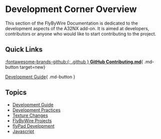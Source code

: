 # Development Corner Overview

This section of the FlyByWire Documentation is dedicated to the development aspects of the A32NX add-on. It is aimed at developers, contributors or anyone who would like to start contributing to the project.

## Quick Links


[:fontawesome-brands-github:{: .github } **GitHub Contributing.md**](https://github.com/flybywiresim/a32nx/blob/master/.github/Contributing.md){ .md-button target=new}

[Development Guide](development-guide.md){ .md-button }

##  Topics

- [Development Guide](development-guide.md)
- [Development Practices](development-practices.md)
- [Texture Changes](texture-changes.md)
- [FlyByWire Projects](development-projects/)
- [flyPad Development](dev-guide/specific/flypad-dev.md)
- [Javascript](dev-guide/specific/javascript.md)

